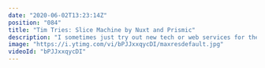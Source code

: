 ```yaml
---
date: "2020-06-02T13:23:14Z"
position: "084"
title: "Tim Tries: Slice Machine by Nuxt and Prismic"
description: "I sometimes just try out new tech or web services for the first time and give my feedback as I go. In this video I look at Slice Machine, a #Vuejs component library connected to the #Prismic headless CMS. This service is a collaboration between the Prismic and #Nuxtjs. \n\nConclusion: Solid base. Needs some fine tuning.\nDisclaimer: this content is not sponsored and my opinions are honest and real time.\n\nhttps://www.slicemachine.dev/\nhttps://vue-essential-slices.netlify.app/\nhttps://prismic.io/\nhttps://nuxtjs.org/\n\nFollow me here:\nWebsite: https://timbenniks.nl/\nTwitter: https://twitter.com/timbenniks\nGithub: https://github.com/timbenniks\n\n#timtries"
image: "https://i.ytimg.com/vi/bPJJxxqycDI/maxresdefault.jpg"
videoId: "bPJJxxqycDI"
---
```


